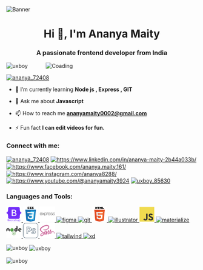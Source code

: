 ![Banner](https://raw.githubusercontent.com/uxboy/uxboy/branch-name/path/to/image.jpg)


<h1 align="center">Hi 👋, I'm Ananya Maity</h1>
<h3 align="center">A passionate frontend developer from India</h3>
<img align="right" src="https://user-images.githubusercontent.com/74038190/225813708-98b745f2-7d22-48cf-9150-083f1b00d6c9.gif" alt="Coading" width="400px">

<p align="left"> <img src="https://komarev.com/ghpvc/?username=uxboy&label=Profile%20views&color=0e75b6&style=flat" alt="uxboy" /> </p>

<p align="left"> <a href="https://twitter.com/ananya_72408" target="blank"><img src="https://img.shields.io/twitter/follow/ananya_72408?logo=twitter&style=for-the-badge" alt="ananya_72408" /></a> </p>

- 🌱 I’m currently learning **Node js , Express , GIT**

- 💬 Ask me about **Javascript**

- 📫 How to reach me **ananyamaity0002@gmail.com**

- ⚡ Fun fact **I can edit videos for fun.**

<h3 align="left">Connect with me:</h3>
<p align="left">
<a href="https://twitter.com/ananya_72408" target="blank"><img align="center" src="https://raw.githubusercontent.com/rahuldkjain/github-profile-readme-generator/master/src/images/icons/Social/twitter.svg" alt="ananya_72408" height="30" width="40" /></a>
<a href="https://linkedin.com/in/https://www.linkedin.com/in/ananya-maity-2b44a033b/" target="blank"><img align="center" src="https://raw.githubusercontent.com/rahuldkjain/github-profile-readme-generator/master/src/images/icons/Social/linked-in-alt.svg" alt="https://www.linkedin.com/in/ananya-maity-2b44a033b/" height="30" width="40" /></a>
<a href="https://fb.com/https://www.facebook.com/ananya.maity.161/" target="blank"><img align="center" src="https://raw.githubusercontent.com/rahuldkjain/github-profile-readme-generator/master/src/images/icons/Social/facebook.svg" alt="https://www.facebook.com/ananya.maity.161/" height="30" width="40" /></a>
<a href="https://instagram.com/https://www.instagram.com/ananya8288/" target="blank"><img align="center" src="https://raw.githubusercontent.com/rahuldkjain/github-profile-readme-generator/master/src/images/icons/Social/instagram.svg" alt="https://www.instagram.com/ananya8288/" height="30" width="40" /></a>
<a href="https://www.youtube.com/c/https://www.youtube.com/@ananyamaity3924" target="blank"><img align="center" src="https://raw.githubusercontent.com/rahuldkjain/github-profile-readme-generator/master/src/images/icons/Social/youtube.svg" alt="https://www.youtube.com/@ananyamaity3924" height="30" width="40" /></a>
<a href="https://discord.gg/uxboy_85630" target="blank"><img align="center" src="https://raw.githubusercontent.com/rahuldkjain/github-profile-readme-generator/master/src/images/icons/Social/discord.svg" alt="uxboy_85630" height="30" width="40" /></a>
</p>

<h3 align="left">Languages and Tools:</h3>
<p align="left"> <a href="https://getbootstrap.com" target="_blank" rel="noreferrer"> <img src="https://raw.githubusercontent.com/devicons/devicon/master/icons/bootstrap/bootstrap-plain-wordmark.svg" alt="bootstrap" width="40" height="40"/> </a> <a href="https://www.w3schools.com/css/" target="_blank" rel="noreferrer"> <img src="https://raw.githubusercontent.com/devicons/devicon/master/icons/css3/css3-original-wordmark.svg" alt="css3" width="40" height="40"/> </a> <a href="https://expressjs.com" target="_blank" rel="noreferrer"> <img src="https://raw.githubusercontent.com/devicons/devicon/master/icons/express/express-original-wordmark.svg" alt="express" width="40" height="40"/> </a> <a href="https://www.figma.com/" target="_blank" rel="noreferrer"> <img src="https://www.vectorlogo.zone/logos/figma/figma-icon.svg" alt="figma" width="40" height="40"/> </a> <a href="https://git-scm.com/" target="_blank" rel="noreferrer"> <img src="https://www.vectorlogo.zone/logos/git-scm/git-scm-icon.svg" alt="git" width="40" height="40"/> </a> <a href="https://www.w3.org/html/" target="_blank" rel="noreferrer"> <img src="https://raw.githubusercontent.com/devicons/devicon/master/icons/html5/html5-original-wordmark.svg" alt="html5" width="40" height="40"/> </a> <a href="https://www.adobe.com/in/products/illustrator.html" target="_blank" rel="noreferrer"> <img src="https://www.vectorlogo.zone/logos/adobe_illustrator/adobe_illustrator-icon.svg" alt="illustrator" width="40" height="40"/> </a> <a href="https://developer.mozilla.org/en-US/docs/Web/JavaScript" target="_blank" rel="noreferrer"> <img src="https://raw.githubusercontent.com/devicons/devicon/master/icons/javascript/javascript-original.svg" alt="javascript" width="40" height="40"/> </a> <a href="https://materializecss.com/" target="_blank" rel="noreferrer"> <img src="https://raw.githubusercontent.com/prplx/svg-logos/5585531d45d294869c4eaab4d7cf2e9c167710a9/svg/materialize.svg" alt="materialize" width="40" height="40"/> </a> <a href="https://nodejs.org" target="_blank" rel="noreferrer"> <img src="https://raw.githubusercontent.com/devicons/devicon/master/icons/nodejs/nodejs-original-wordmark.svg" alt="nodejs" width="40" height="40"/> </a> <a href="https://www.photoshop.com/en" target="_blank" rel="noreferrer"> <img src="https://raw.githubusercontent.com/devicons/devicon/master/icons/photoshop/photoshop-line.svg" alt="photoshop" width="40" height="40"/> </a> <a href="https://sass-lang.com" target="_blank" rel="noreferrer"> <img src="https://raw.githubusercontent.com/devicons/devicon/master/icons/sass/sass-original.svg" alt="sass" width="40" height="40"/> </a> <a href="https://tailwindcss.com/" target="_blank" rel="noreferrer"> <img src="https://www.vectorlogo.zone/logos/tailwindcss/tailwindcss-icon.svg" alt="tailwind" width="40" height="40"/> </a> <a href="https://www.adobe.com/products/xd.html" target="_blank" rel="noreferrer"> <img src="https://cdn.worldvectorlogo.com/logos/adobe-xd.svg" alt="xd" width="40" height="40"/> </a> </p>

<p><img align="left" src="https://github-readme-stats.vercel.app/api/top-langs?username=uxboy&show_icons=true&locale=en&layout=compact" alt="uxboy" /></p>

<p>&nbsp;<img align="center" src="https://github-readme-stats.vercel.app/api?username=uxboy&show_icons=true&locale=en" alt="uxboy" /></p>

<p><img align="center" src="https://github-readme-streak-stats.herokuapp.com/?user=uxboy&" alt="uxboy" /></p>
